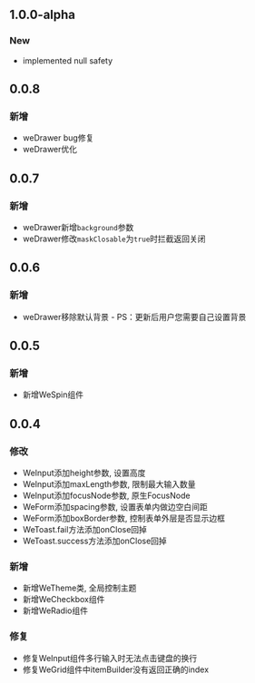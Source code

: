 ## 1.0.0-alpha
### New
- implemented null safety

## 0.0.8
### 新增
- weDrawer bug修复
- weDrawer优化

## 0.0.7
### 新增
- weDrawer新增```background```参数
- weDrawer修改```maskClosable```为```true```时拦截返回关闭

## 0.0.6
### 新增
- weDrawer移除默认背景 - PS：更新后用户您需要自己设置背景


## 0.0.5
### 新增
- 新增WeSpin组件


## 0.0.4
### 修改
- WeInput添加height参数, 设置高度
- WeInput添加maxLength参数, 限制最大输入数量
- WeInput添加focusNode参数, 原生FocusNode
- WeForm添加spacing参数, 设置表单内做边空白间距
- WeForm添加boxBorder参数, 控制表单外层是否显示边框
- WeToast.fail方法添加onClose回掉
- WeToast.success方法添加onClose回掉
### 新增
- 新增WeTheme类, 全局控制主题
- 新增WeCheckbox组件
- 新增WeRadio组件
### 修复
- 修复WeInput组件多行输入时无法点击键盘的换行
- 修复WeGrid组件中itemBuilder没有返回正确的index



